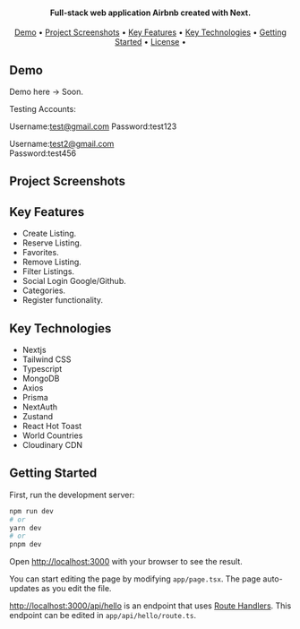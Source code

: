 <h4 align="center">
   Full-stack web application Airbnb created with Next.
</h4>

<p align="center">
  <a href="#demo">Demo</a> •
  <a href="#project-screenshots">Project Screenshots</a> •
  <a href="#key-features">Key Features</a> •
  <a href="#key-technologies">Key Technologies</a> •
  <a href="#gettingStarted">Getting Started</a> •
  <a href="#license">License</a> •
</p>

## Demo

Demo here -> Soon.

Testing Accounts:

Username:test@gmail.com
Password:test123

Username:test2@gmail.com  
Password:test456
## Project Screenshots

<!-- ![](https://github.com/kivanov22/Airbnb-Clone-2023/blob/main/project-photos/orders-page.png) -->

## Key Features
- Create Listing.
- Reserve Listing.
- Favorites.
- Remove Listing.
- Filter Listings.
- Social Login Google/Github.
- Categories.
- Register functionality.


## Key Technologies
- Nextjs
- Tailwind CSS
- Typescript
- MongoDB
- Axios
- Prisma
- NextAuth
- Zustand
- React Hot Toast
- World Countries
- Cloudinary CDN

## Getting Started

First, run the development server:

```bash
npm run dev
# or
yarn dev
# or
pnpm dev
```

Open [http://localhost:3000](http://localhost:3000) with your browser to see the result.

You can start editing the page by modifying `app/page.tsx`. The page auto-updates as you edit the file.

[http://localhost:3000/api/hello](http://localhost:3000/api/hello) is an endpoint that uses [Route Handlers](https://beta.nextjs.org/docs/routing/route-handlers). This endpoint can be edited in `app/api/hello/route.ts`.




